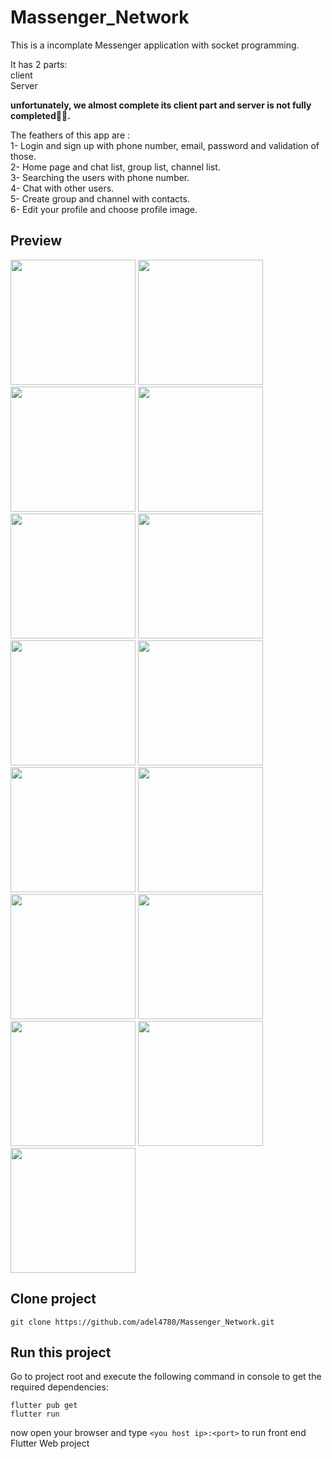 # Massenger_Network
This is a incomplate Messenger application with socket programming.<br />

It has 2 parts:<br />
client <br />
Server<br />

**unfortunately, we almost complete its client part and server is not fully completed🤦‍♂️.<br />**

The feathers of this app are :<br />
1- Login and sign up with phone number, email, password and validation of those.<br />
2- Home page and chat list, group list, channel list.<br />
3- Searching the users with phone number.<br />
4- Chat with other users.<br />
5- Create group and channel with contacts.<br />
6- Edit your profile and choose profile image.<br />
## Preview
<img src="https://user-images.githubusercontent.com/75057732/216731630-c3467dc6-d300-4b21-822e-d8b6f1b0a02e.png" width="200">
<img src="https://user-images.githubusercontent.com/75057732/216731644-a8e0d22a-cfac-4d76-b3f1-e42e3b17e4d9.png" width="200">
<img src="https://user-images.githubusercontent.com/75057732/216731660-f3ae7679-9092-4b65-ad1d-edccaa97413d.png" width="200">
<img src="https://user-images.githubusercontent.com/75057732/216731667-53006f1a-48ea-4259-bb1e-21000d499555.png" width="200">
<img src="https://user-images.githubusercontent.com/75057732/216731676-634bd2a4-cf93-4d73-9987-d7ddc85279d1.png" width="200">
<img src="https://user-images.githubusercontent.com/75057732/216731693-3863db67-71e2-4a8d-a871-c0e797defac0.png" width="200">
<img src="https://user-images.githubusercontent.com/75057732/216731711-7b095353-13c5-4037-8562-b6ddcb807cc1.png" width="200">
<img src="https://user-images.githubusercontent.com/75057732/216731715-906bc0b0-aa0e-4d64-9f3e-1a726d0b00c5.png" width="200">
<img src="https://user-images.githubusercontent.com/75057732/216731724-8e16a49c-1377-4152-961c-288d8caa332d.png" width="200">
<img src="https://user-images.githubusercontent.com/75057732/216731724-8e16a49c-1377-4152-961c-288d8caa332d.png" width="200">
<img src="https://user-images.githubusercontent.com/75057732/216731735-17153562-d981-4ceb-8255-c78525d3d1fa.png" width="200">
<img src="https://user-images.githubusercontent.com/75057732/216731739-2171d45a-4db0-4ef2-a487-c24f0d69ae2e.png" width="200">
<img src="https://user-images.githubusercontent.com/75057732/216731753-5aed9d58-38a2-41ca-b77d-7060f87a963b.png" width="200">
<img src="https://user-images.githubusercontent.com/75057732/216731763-bc25b566-e189-4007-9efc-cefbfdfdd6d9.png" width="200">
<img src="https://user-images.githubusercontent.com/75057732/216731773-4f4da671-caba-465b-8d7c-795d9dd53626.png" width="200">


## Clone project


```
git clone https://github.com/adel4780/Massenger_Network.git
```

## Run this project

Go to project root and execute the following command in console to get the required dependencies: 

```
flutter pub get 
flutter run
```

now open your browser and type `<you host ip>:<port>` to run front end Flutter Web project

